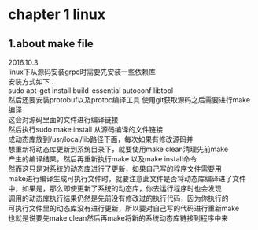 chapter 1 linux
====
1.about make file
----
2016.10.3 <br/>
linux下从源码安装grpc时需要先安装一些依赖库<br/>
安装方式如下：<br/>
sudo apt-get install build-essential autoconf libtool<br/>
然后还要安装protobuf以及protoc编译工具
使用git获取源码之后需要进行make编译<br/>
这会对源码里面的文件进行编译链接<br/>
然后执行sudo make install 从源码编译的文件链接<br/>
成动态库放到/usr/local/lib路径下面，每次如果有修改源码并<br/>
想重新将动态库更新到系统目录下，就要使用make clean清理先前make<br/>
产生的编译结果，然后再重新执行make 以及make install命令<br/>
然而这只是对系统的动态库进行了更新，如果自己写的程序文件需要用<br/>
make进行编译生成可执行文件时，就要注意此文件是否将动态库编译进了文件<br/>
中，如果是，那么即使更新了系统的动态库，你去运行程序时也会发现<br/>
调用的动态库执行结果仍然是先前没有修改过的执行代码，因为你执行的<br/>
可执行文件里的动态库没有进行更新，所以要对自己写的代码进行重新make<br/>
也就是说要先make clean然后再make将新的系统动态库链接到程序中来
